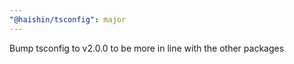 ```yaml
---
"@haishin/tsconfig": major
---
```


Bump tsconfig to v2.0.0 to be more in line with the other packages
